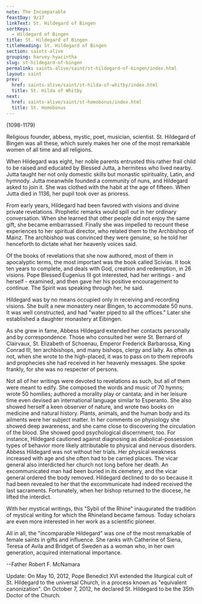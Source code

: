 ```yaml
---
note: The Incomparable
feastDay: 9/17
linkText: St. Hildegard of Bingen
sortKeys:
  - Hildegard of Bingen
title: St. Hildegard of Bingen
titleHeading: St. Hildegard of Bingen
section: saints-alive
grouping: harvey-hyacintha
slug: st-hildegard-of-bingen
permalink: saints-alive/saint/st-hildegard-of-bingen/index.html
layout: saint
prev:
  href: saints-alive/saint/st-hilda-of-whitby/index.html
  title: St. Hilda of Whitby
next:
  href: saints-alive/saint/st-homobonus/index.html
  title: St. Homobonus
---
```

(1098-1179)

Religious founder, abbess, mystic, poet, musician, scientist. St. Hildegard of Bingen was all these, which surely makes her one of the most remarkable women of all time and all religions.

When Hildegard was eight, her noble parents entrusted this rather frail child to be raised and educated by Blessed Jutta, a hermitess who lived nearby. Jutta taught her not only domestic skills but monastic spirituality, Latin, and hymnody. Jutta meanwhile founded a community of nuns, and Hildegard asked to join it. She was clothed with the habit at the age of fifteen. When Jutta died in 1136, her pupil took over as prioress.

From early years, Hildegard had been favored with visions and divine private revelations. Prophetic remarks would spill out in her ordinary conversation. When she learned that other people did not enjoy the same gift, she became embarrassed. Finally she was impelled to recount these experiences to her spiritual director, who related them to the Archbishop of Mainz. The archbishop was convinced they were genuine, so he told her henceforth to dictate what her heavenly voices said.

Of the books of revelations that she now authored, most of them in apocalyptic terms, the most important was the book called Scivias. It took ten years to complete, and deals with God, creation and redemption, in 26 visions. Pope Blessed Eugenius III got interested, had her writings - and herself - examined, and then gave her his positive encouragement to continue. The Spirit was speaking through her, he said.

Hildegard was by no means occupied only in receiving and recording visions. She built a new monastery near Bingen, to accommodate 50 nuns. It was well constructed, and had "water piped to all the offices." Later she established a daughter monastery at Eibingen.

As she grew in fame, Abbess Hildegard extended her contacts personally and by correspondence. Those who consulted her were St. Bernard of Clairvaux, St. Elizabeth of Schoenau, Emperor Frederick Barbarossa, King Conrad III, ten archbishops, and many bishops, clergy and laity. As often as not, when she wrote to the high-placed, it was to pass on to them reproofs and prophecies she had received in her heavenly messages. She spoke frankly, for she was no respecter of persons.

Not all of her writings were devoted to revelations as such, but all of them were meant to edify. She composed the words and music of 70 hymns; wrote 50 homilies; authored a morality play or cantata; and in her leisure time even devised an international language similar to Esperanto. She also showed herself a keen observer of nature, and wrote two books on medicine and natural history. Plants, animals, and the human body and its ailments were her subject matter. In her comments on physiology she showed deep awareness, and she came close to discovering the circulation of the blood. She showed good psychological discernment, too. For instance, Hildegard cautioned against diagnosing as diabolical-possession types of behavior more likely attributable to physical and nervous disorders. Abbess Hildegard was not without her trials. Her physical weakness increased with age and she often had to be carried places. The vicar general also interdicted her church not long before her death. An excommunicated man had been buried in its cemetery, and the vicar general ordered the body removed. Hildegard declined to do so because it had been revealed to her that the excommunicate had indeed received the last sacraments. Fortunately, when her bishop returned to the diocese, he lifted the interdict.

With her mystical writings, this "Sybil of the Rhine" inaugurated the tradition of mystical writing for which the Rhineland became famous. Today scholars are even more interested in her work as a scientific pioneer.

All in all, the "incomparable Hildegard" was one of the most remarkable of female saints in gifts and influence. She ranks with Catherine of Siena, Teresa of Avila and Bridget of Sweden as a woman who, in her own generation, acquired international importance.

\--Father Robert F. McNamara

Update: On May 10, 2012, Pope Benedict XVI extended the liturgical cult of St. Hildegard to the universal Church, in a process known as "equivalent canonization". On October 7, 2012, he declared St. Hildegard to be the 35th Doctor of the Church.